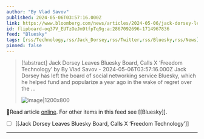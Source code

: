 ```yaml
---
author: "By Vlad Savov"
published: 2024-05-06T03:57:16.000Z
link: https://www.bloomberg.com/news/articles/2024-05-06/jack-dorsey-leaves-bluesky-board-calls-x-freedom-technology
id: flipboard-oq37V_EUTzOeJm9tfpTq9g:a:2867092696-1714967836
feed: "Bluesky"
tags: [rss/Technology,rss/Jack_Dorsey,rss/Twitter,rss/Bluesky,rss/News]
pinned: false
---
```

> [!abstract] Jack Dorsey Leaves Bluesky Board, Calls X ‘Freedom Technology’ by By Vlad Savov - 2024-05-06T03:57:16.000Z
> Jack Dorsey has left the board of social networking service Bluesky, which he helped fund and popularize a year ago in the wake of regret over the …
>
> ![image|1200x800](https://assets.bwbx.io/images/users/iqjWHBFdfxIU/iPw3ufuMGb7U/v1/1200x800.jpg)

🔗Read article [online](https://www.bloomberg.com/news/articles/2024-05-06/jack-dorsey-leaves-bluesky-board-calls-x-freedom-technology). For other items in this feed see [[Bluesky]].

- [ ] [[Jack Dorsey Leaves Bluesky Board, Calls X ‘Freedom Technology’]]
- - -

